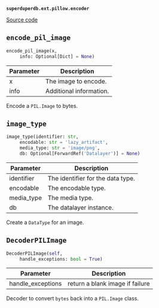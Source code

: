 **`superduperdb.ext.pillow.encoder`** 

[Source code](https://github.com/SuperDuperDB/superduperdb/blob/main/superduperdb/ext/pillow/encoder.py)

## `encode_pil_image` 

```python
encode_pil_image(x,
     info: Optional[Dict] = None)
```
| Parameter | Description |
|-----------|-------------|
| x | The image to encode. |
| info | Additional information. |

Encode a `PIL.Image` to bytes.

## `image_type` 

```python
image_type(identifier: str,
     encodable: str = 'lazy_artifact',
     media_type: str = 'image/png',
     db: Optional[ForwardRef('Datalayer')] = None)
```
| Parameter | Description |
|-----------|-------------|
| identifier | The identifier for the data type. |
| encodable | The encodable type. |
| media_type | The media type. |
| db | The datalayer instance. |

Create a `DataType` for an image.

## `DecoderPILImage` 

```python
DecoderPILImage(self,
     handle_exceptions: bool = True)
```
| Parameter | Description |
|-----------|-------------|
| handle_exceptions | return a blank image if failure |

Decoder to convert `bytes` back into a `PIL.Image` class.


